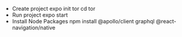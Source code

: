 - Create project
  expo init tor
  cd tor
- Run project
  expo start
- Install Node Packages
  npm install @apollo/client graphql
  @react-navigation/native
